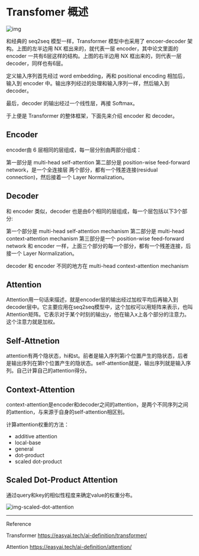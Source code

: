 # Transfomer 概述

![img](https://pic4.zhimg.com/80/v2-ac2aa9d3e537464c6bf00b8562d6d7ca_720w.jpg)

和经典的 seq2seq 模型一样，Transformer 模型中也采用了 encoer-decoder 架构。上图的左半边用 NX 框出来的，就代表一层 encoder，其中论文里面的 encoder 一共有6层这样的结构。上图的右半边用 NX 框出来的，则代表一层 decoder，同样也有6层。

定义输入序列首先经过 word embedding，再和 positional encoding 相加后，输入到 encoder 中。输出序列经过的处理和输入序列一样，然后输入到 decoder。

最后，decoder 的输出经过一个线性层，再接 Softmax。

于上便是 Transformer 的整体框架，下面先来介绍 encoder 和 decoder。

## Encoder
encoder由 6 层相同的层组成，每一层分别由两部分组成：

第一部分是 multi-head self-attention
第二部分是 position-wise feed-forward network，是一个全连接层
两个部分，都有一个残差连接(residual connection)，然后接着一个 Layer Normalization。

## Decoder
和 encoder 类似，decoder 也是由6个相同的层组成，每一个层包括以下3个部分:

第一个部分是 multi-head self-attention mechanism
第二部分是 multi-head context-attention mechanism
第三部分是一个 position-wise feed-forward network
和 encoder 一样，上面三个部分的每一个部分，都有一个残差连接，后接一个 Layer Normalization。

decoder 和 encoder 不同的地方在 multi-head context-attention mechanism

## Attention
Attention用一句话来描述，就是encoder层的输出经过加权平均后再输入到decoder层中。它主要应用在seq2seq模型中，这个加权可以用矩阵来表示，也叫Attention矩阵。它表示对于某个时刻的输出y，他在输入x上各个部分的注意力。这个注意力就是加权。

## Self-Attnetion
attention有两个隐状态，hi和st。前者是输入序列第i个位置产生的隐状态，后者是输出序列在第t个位置产生的隐状态。self-attention就是，输出序列就是输入序列。自己计算自己的attention得分。

## Context-Attention
context-attention是encoder和decoder之间的attention，是两个不同序列之间的attention，与来源于自身的self-attention相区别。

计算attention权重的方法：
- additive attention
- local-base
- general
- dot-product
- scaled dot-product

## Scaled Dot-Product Attention
通过query和key的相似性程度来确定value的权重分布。

![img-scaled-dot-attention](https://pic4.zhimg.com/80/v2-e2bc3a470b359e8bdce750843140897e_720w.jpg)



----
Reference

Transformer
https://easyai.tech/ai-definition/transformer/

Attention
https://easyai.tech/ai-definition/attention/
